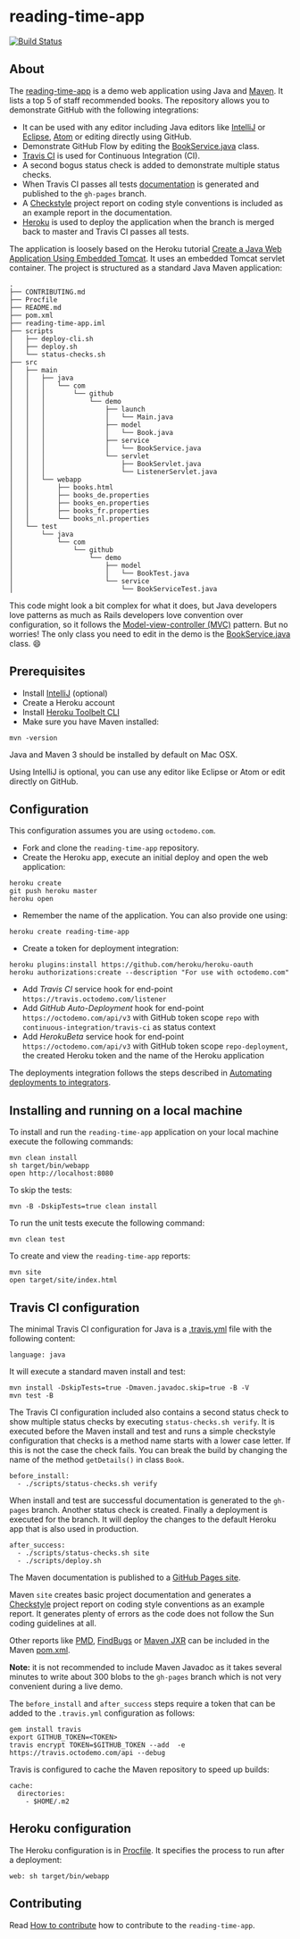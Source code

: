 # reading-time-app
[![Build Status](https://travis.octodemo.com/office-tools/reading-time-app.svg?token=4BJC1aYF8GpY15tJT53f&branch=master)](https://travis.octodemo.com/office-tools/reading-time-app)
## About
The [reading-time-app](https://reading-time-app.herokuapp.com/) is a demo web application using Java and [Maven](https://maven.apache.org/). It lists a top 5 of staff recommended books. The repository allows you to demonstrate GitHub with the following integrations:

- It can be used with any editor including Java editors like [IntelliJ](https://www.jetbrains.com/idea/) or [Eclipse](https://eclipse.org/), [Atom](https://atom.io/) or editing directly using GitHub.
- Demonstrate GitHub Flow by editing the [BookService.java](src/main/java/com/github/demo/service/BookService.java) class.
- [Travis CI](https://travis-ci.com/) is used for Continuous Integration (CI).
- A second bogus status check is added to demonstrate multiple status checks.
- When Travis CI passes all tests [documentation](https://octodemo.com/pages/office-tools/reading-time-app/) is generated and published to the `gh-pages` branch.
- A [Checkstyle](https://octodemo.com/pages/office-tools/reading-time-app/checkstyle.html) project report on coding style conventions is included as an example report in the documentation.
- [Heroku](https://dashboard.heroku.com/) is used to deploy the application when the branch is merged back to master and Travis CI passes all tests.

The application is loosely based on the Heroku tutorial [Create a Java Web Application Using Embedded Tomcat](https://devcenter.heroku.com/articles/create-a-java-web-application-using-embedded-tomcat). It uses an embedded Tomcat servlet container. The project is structured as a standard Java Maven application:

```
.
├── CONTRIBUTING.md
├── Procfile
├── README.md
├── pom.xml
├── reading-time-app.iml
├── scripts
│   ├── deploy-cli.sh
│   ├── deploy.sh
│   └── status-checks.sh
├── src
│   ├── main
│   │   ├── java
│   │   │   └── com
│   │   │       └── github
│   │   │           └── demo
│   │   │               ├── launch
│   │   │               │   └── Main.java
│   │   │               ├── model
│   │   │               │   └── Book.java
│   │   │               ├── service
│   │   │               │   └── BookService.java
│   │   │               └── servlet
│   │   │                   ├── BookServlet.java
│   │   │                   └── ListenerServlet.java
│   │   └── webapp
│   │       ├── books.html
│   │       ├── books_de.properties
│   │       ├── books_en.properties
│   │       ├── books_fr.properties
│   │       └── books_nl.properties
│   └── test
│       └── java
│           └── com
│               └── github
│                   └── demo
│                       ├── model
│                       │   └── BookTest.java
│                       └── service
│                           └── BookServiceTest.java

```
This code might look a bit complex for what it does, but Java developers love patterns as much as Rails developers love convention over configuration, so it follows the [Model-view-controller (MVC)](https://en.wikipedia.org/wiki/Model%E2%80%93view%E2%80%93controller) pattern. But no worries! The only class you need to edit in the demo is the [BookService.java](src/main/java/com/github/demo/service/BookService.java) class. :smile:

## Prerequisites
- Install [IntelliJ](https://www.jetbrains.com/idea/) (optional)
- Create a Heroku account
- Install [Heroku Toolbelt CLI](https://toolbelt.heroku.com/)
- Make sure you have Maven installed:
```
mvn -version
```

Java and Maven 3 should be installed by default on Mac OSX.

Using IntelliJ is optional, you can use any editor like Eclipse or Atom or edit directly on GitHub.

## Configuration
This configuration assumes you are using `octodemo.com`.
- Fork and clone the  `reading-time-app` repository.
- Create the Heroku app, execute an initial deploy and open the web application:
```
heroku create
git push heroku master
heroku open
```
- Remember the name of the application. You can also provide one using:
```
heroku create reading-time-app
```
- Create a token for deployment integration:
```
heroku plugins:install https://github.com/heroku/heroku-oauth
heroku authorizations:create --description "For use with octodemo.com"
```
- Add *Travis CI* service hook for end-point `https://travis.octodemo.com/listener`
- Add *GitHub Auto-Deployment* hook for end-point `https://octodemo.com/api/v3` with GitHub token scope `repo` with `continuous-integration/travis-ci` as status context
- Add *HerokuBeta* service hook for end-point `https://octodemo.com/api/v3` with GitHub token scope `repo-deployment`, the created Heroku token and the name of the Heroku application

The deployments integration follows the steps described in [Automating deployments to integrators](https://developer.github.com/guides/automating-deployments-to-integrators/).

## Installing and running on a local machine
To install and run the `reading-time-app` application on your local machine execute the following commands:
```
mvn clean install
sh target/bin/webapp
open http://localhost:8080
```
To skip the tests:
```
mvn -B -DskipTests=true clean install
```
To run the unit tests execute the following command:
```
mvn clean test
```
To create and view the `reading-time-app` reports:
```
mvn site
open target/site/index.html
```

## Travis CI configuration
The minimal Travis CI configuration for Java is a [.travis.yml](.travis.yml) file with the following content:
```
language: java
```
It will execute a standard maven install and test:
```
mvn install -DskipTests=true -Dmaven.javadoc.skip=true -B -V
mvn test -B
```

The Travis CI configuration included also contains a second status check to show multiple status checks by executing `status-checks.sh verify`. It is executed before the Maven install and test and runs a simple checkstyle configuration that checks is a method name starts with a lower case letter. If this is not the case the check fails. You can break the build by changing the name of the method `getDetails()` in class `Book`.

```
before_install:
  - ./scripts/status-checks.sh verify
```
When install and test are successful documentation is generated to the `gh-pages` branch. Another status check is created. Finally a deployment is executed for the branch. It will deploy the changes to the default Heroku app that is also used in production.

```
after_success:
  - ./scripts/status-checks.sh site
  - ./scripts/deploy.sh
```
The Maven documentation is published to a [GitHub Pages site](https://octodemo.com/pages/office-tools/reading-time-app).

Maven `site` creates basic project documentation and generates a   [Checkstyle](https://github.com/checkstyle/checkstyle) project report on coding style conventions as an example report. It generates plenty of errors as the code does not follow the Sun coding guidelines at all.

Other reports like [PMD](https://pmd.github.io/), [FindBugs](http://findbugs.sourceforge.net/) or [Maven JXR](http://maven.apache.org/jxr/) can be included in the Maven [pom.xml](pom.xml).

**Note:** it is not recommended to include Maven Javadoc as it takes several minutes to write about 300 blobs to the `gh-pages` branch which is not very convenient during a live demo.

The `before_install` and `after_success` steps require a token that can be added to the `.travis.yml` configuration as follows:
```
gem install travis
export GITHUB_TOKEN=<TOKEN>
travis encrypt TOKEN=$GITHUB_TOKEN --add  -e https://travis.octodemo.com/api --debug
```
Travis is configured to cache the Maven repository to speed up builds:
```
cache:
  directories:
    - $HOME/.m2
```

## Heroku configuration
The Heroku configuration is in [Procfile](Procfile). It specifies the process to run after a deployment:
```
web: sh target/bin/webapp
```

## Contributing
Read [How to contribute](CONTRIBUTING.md) how to contribute to the `reading-time-app`.
